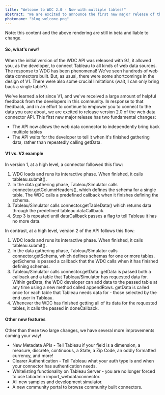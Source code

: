 ```yaml
---
title: "Welcome to WDC 2.0 - Now with multiple tables!"
abstract: "We are excited to announce the first new major release of the Web Data Connector - Version 2.0.  The new version of the API will allow you to build more powerful and flexible connectors to Tableau."
photoname: "blog_welcome.png"
---
```


Note: this content and the above rendering are still in beta and liable to change. 

#### So, what's new?
When the initial version of the WDC API was released with 9.1, it allowed you, as the developer,
to connect Tableau to all kinds of web data sources.  The response to WDC has been phenomenal! We've seen 
hundreds of web data connectors built.  But, as usual, there were some shortcomings in the design of V1.  There
were also some crucial limitations (wait, I can only bring back a single table?).

We've learned a lot since V1, and we've received a large amount of helpful feedback from the developers in this community.
In response to that feedback, and in an effort to continue to empower you to connect to the data you care about,
we are excited to release version 2.0 of the web data connector API.  This first new major release has two 
fundamental changes:

- The API now allows the web data connector to independently bring back multiple tables
- The API waits for the developer to tell it when it's finished gathering data, rather than repeatedly calling getData.


#### V1 vs. V2 example
In version 1, at a high level, a connector followed this flow:

1. WDC loads and runs its interactive phase. When finished, it calls tableau.submit().
2. In the data gathering phase, Tableau/Simulator calls connector.getColumnHeaders(), which defines the schema for a single table. The WDC calls a predefined callback when it finishes defining the schema.
3. Tableau/Simulator calls connector.getTableData() which returns data through the predefined tableau.dataCallback.
4. Step 3 is repeated until dataCallback passes a flag to tell Tableau it has no more data.


In contrast, at a high level, version 2 of the API follows this flow:

1. WDC loads and runs its interactive phase. When finished, it calls tableau.submit().
2. In the data gathering phase, Tableau/Simulator calls connector.getSchema, which defines schemas for one or more tables. getSchema is passed a callback that the WDC calls when it has finished defining schemas.
3. Tableau/Simulator calls connector.getData. getData is passed both a callback and a table that Tableau/Simulator has requested data for. Within getData, the WDC developer can add data to the passed table at any time using a new method called appendRows. getData is called once for each table that Tableau needs data for - those selected by the end user in Tableau.
4. Whenever the WDC has finished getting all of its data for the requested tables, it calls the passed in doneCallback.


#### Other new features
Other than these two large changes, we have several more improvements coming your way!

- New Metadata APIs - Tell Tableau if your field is a dimension, a measure, discrete, continuous, a State, a Zip Code, an oddly formatted currency, and more!
- Clearer Authentication - Tell Tableau what your auth type is and when your connector has authentication needs. 
- Whitelisting functionality on Tableau Server - you are no longer forced to use tabadmin import_webdataconnector.
- All new samples and development simulator.
- A new community portal to browse community built connectors.